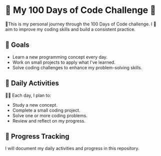 # 🌱 My 100 Days of Code Challenge 🌱

💪This is my personal journey through the 100 Days of Code challenge. I 💪aim to improve my coding skills and build a consistent practice.

## 🐾 Goals

- Learn a new programming concept every day.
- Work on small projects to apply what I've learned.
- Solve coding challenges to enhance my problem-solving skills.

## 🐢 Daily Activities

👩‍💻 Each day, I plan to:

- Study a new concept.
- Complete a small coding project.
- Solve one or more coding problems.
- Review and reflect on my progress.

## 🌚 Progress Tracking

I will document my daily activities and progress in this repository. 
